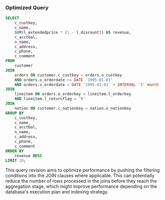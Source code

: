 ### Optimized Query
```sql
SELECT 
    c_custkey, 
    c_name, 
    SUM(l_extendedprice * (1 - l_discount)) AS revenue, 
    c_acctbal, 
    n_name, 
    c_address, 
    c_phone, 
    c_comment 
FROM 
    customer
JOIN 
    orders ON customer.c_custkey = orders.o_custkey
    AND orders.o_orderdate >= DATE '1995-01-01' 
    AND orders.o_orderdate < DATE '1995-01-01' + INTERVAL '3' month
JOIN 
    lineitem ON orders.o_orderkey = lineitem.l_orderkey
    AND lineitem.l_returnflag = 'R'
JOIN 
    nation ON customer.c_nationkey = nation.n_nationkey
GROUP BY 
    c_custkey, 
    c_name, 
    c_acctbal, 
    n_name, 
    c_address, 
    c_phone, 
    c_comment 
ORDER BY 
    revenue DESC 
LIMIT 20;
```

This query revision aims to optimize performance by pushing the filtering conditions into the JOIN clauses where applicable. This can potentially reduce the number of rows processed in the joins before they reach the aggregation stage, which might improve performance depending on the database's execution plan and indexing strategy.